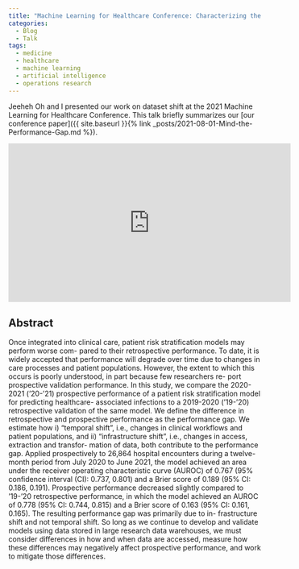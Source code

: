 ```yaml
---
title: "Machine Learning for Healthcare Conference: Characterizing the Performance Gap"
categories:
  - Blog
  - Talk
tags:
  - medicine
  - healthcare
  - machine learning
  - artificial intelligence
  - operations research
---
```


Jeeheh Oh and I presented our work on dataset shift at the 2021 Machine Learning for Healthcare Conference. This talk briefly summarizes our [our conference paper]({{ site.baseurl }}{% link _posts/2021-08-01-Mind-the-Performance-Gap.md %}).

<iframe width="560" height="315" src="https://www.youtube.com/embed/vZ3MnINPvTQ" title="YouTube video player" frameborder="0" allow="accelerometer; autoplay; clipboard-write; encrypted-media; gyroscope; picture-in-picture; web-share" allowfullscreen></iframe>

## Abstract
Once integrated into clinical care, patient risk stratification models may perform worse com- pared to their retrospective performance. To date, it is widely accepted that performance will degrade over time due to changes in care processes and patient populations. However, the extent to which this occurs is poorly understood, in part because few researchers re- port prospective validation performance. In this study, we compare the 2020-2021 (’20-’21) prospective performance of a patient risk stratification model for predicting healthcare- associated infections to a 2019-2020 (’19-’20) retrospective validation of the same model. We define the difference in retrospective and prospective performance as the performance gap. We estimate how i) “temporal shift”, i.e., changes in clinical workflows and patient populations, and ii) “infrastructure shift”, i.e., changes in access, extraction and transfor- mation of data, both contribute to the performance gap. Applied prospectively to 26,864 hospital encounters during a twelve-month period from July 2020 to June 2021, the model achieved an area under the receiver operating characteristic curve (AUROC) of 0.767 (95% confidence interval (CI): 0.737, 0.801) and a Brier score of 0.189 (95% CI: 0.186, 0.191). Prospective performance decreased slightly compared to ’19-’20 retrospective performance, in which the model achieved an AUROC of 0.778 (95% CI: 0.744, 0.815) and a Brier score of 0.163 (95% CI: 0.161, 0.165). The resulting performance gap was primarily due to in- frastructure shift and not temporal shift. So long as we continue to develop and validate models using data stored in large research data warehouses, we must consider differences in how and when data are accessed, measure how these differences may negatively affect prospective performance, and work to mitigate those differences.
